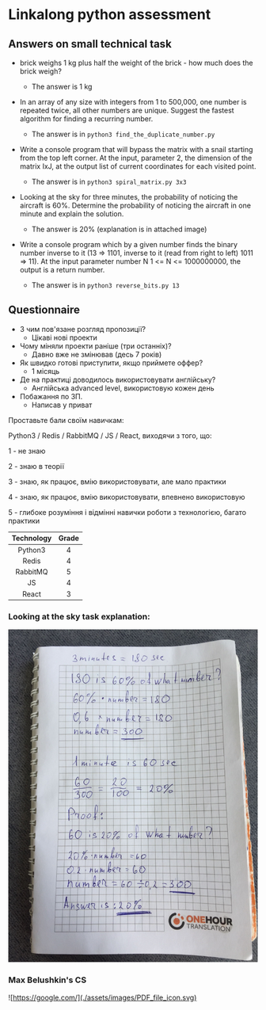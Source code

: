 # Linkalong python assessment

## Answers on small technical task

* brick weighs 1 kg plus half the weight of the brick - how much does the brick weigh?
    * The answer is 1 kg
    
* In an array of any size with integers from 1 to 500,000, one number is repeated twice, all other numbers are unique. Suggest the fastest algorithm for finding a recurring number.
    * The answer is in `python3 find_the_duplicate_number.py`

* Write a console program that will bypass the matrix with a snail starting from the top left corner. At the input, parameter 2, the dimension of the matrix IxJ, at the output list of current coordinates for each visited point.
    * The answer is in `python3 spiral_matrix.py 3x3`

* Looking at the sky for three minutes, the probability of noticing the aircraft is 60%. Determine the probability of noticing the aircraft in one minute and explain the solution.
    * The answer is 20% (explanation is in attached image)

* Write a console program which by a given number finds the binary number inverse to it (13 => 1101, inverse to it (read from right to left) 1011 => 11). At the input parameter number N 1 <= N <= 1000000000, the output is a return number.
    * The answer is in `python3 reverse_bits.py 13`

## Questionnaire

- З чим пов'язане розгляд пропозиції?
    - Цікаві нові проекти
- Чому міняли проекти раніше (три останніх)?
    - Давно вже не змінював (десь 7 років)
- Як швидко готові приступити, якщо приймете оффер?
    - 1 місяць 
- Де на практиці доводилось використовувати англійську?
    - Англійська advanced level, використовую кожен день
- Побажання по ЗП.
    - Написав у приват

Проставьте бали своїм навичкам:

Python3 / Redis / RabbitMQ / JS / React, виходячи з того, що:

1 - не знаю

2 - знаю в теорії

3 - знаю, як працює, вмію використовувати, але мало практики

4 - знаю, як працює, вмію використовувати, впевнено використовую

5 - глибоке розуміння і відмінні навички роботи з технологією, багато практики


| Technology | Grade |
| :---: | :---: |
| Python3 | 4 |
| Redis | 4 |
| RabbitMQ | 5 |
| JS | 4 |
| React | 3 |

### Looking at the sky task explanation:

![](./assets/images/percentage.jpg)

### Max Belushkin's CS
![https://google.com/](./assets/images/PDF_file_icon.svg)

